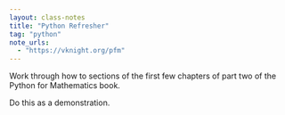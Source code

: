 ```yaml
---
layout: class-notes
title: "Python Refresher"
tag: "python"
note_urls:
  - "https://vknight.org/pfm"
---
```


Work through how to sections of the first few chapters of part two of the Python
for Mathematics book.

Do this as a demonstration.
